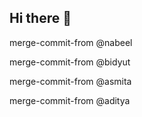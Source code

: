 ## Hi there 👋

merge-commit-from @nabeel

merge-commit-from @bidyut

merge-commit-from @asmita

merge-commit-from @aditya
